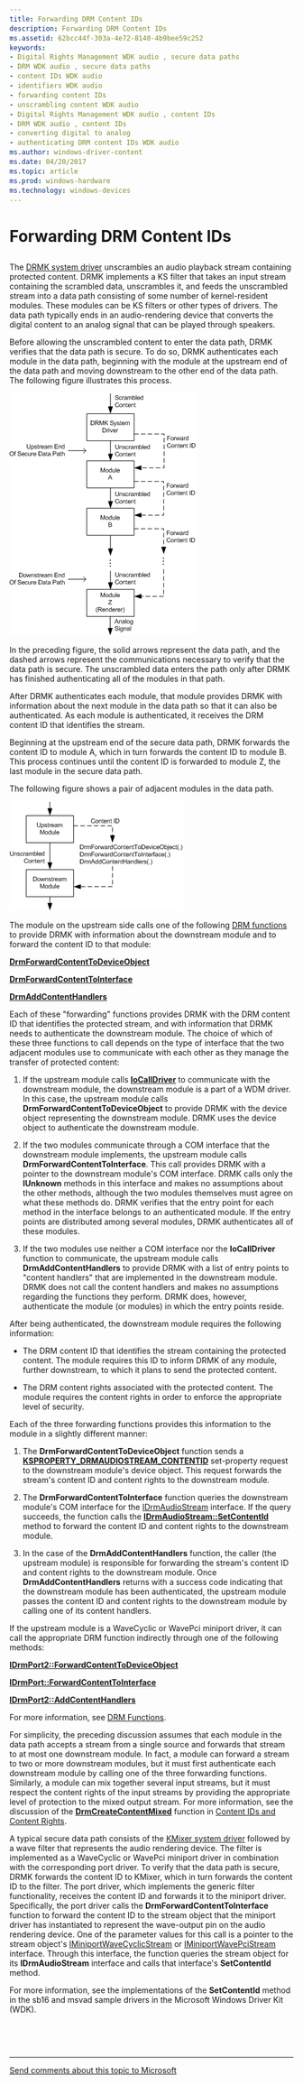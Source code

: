```yaml
---
title: Forwarding DRM Content IDs
description: Forwarding DRM Content IDs
ms.assetid: 62bcc44f-303a-4e72-8140-4b9bee59c252
keywords:
- Digital Rights Management WDK audio , secure data paths
- DRM WDK audio , secure data paths
- content IDs WDK audio
- identifiers WDK audio
- forwarding content IDs
- unscrambling content WDK audio
- Digital Rights Management WDK audio , content IDs
- DRM WDK audio , content IDs
- converting digital to analog
- authenticating DRM content IDs WDK audio
ms.author: windows-driver-content
ms.date: 04/20/2017
ms.topic: article
ms.prod: windows-hardware
ms.technology: windows-devices
---
```


# Forwarding DRM Content IDs


## <span id="forwarding_drm_content_ids"></span><span id="FORWARDING_DRM_CONTENT_IDS"></span>


The [DRMK system driver](kernel-mode-wdm-audio-components.md#drmk_system_driver) unscrambles an audio playback stream containing protected content. DRMK implements a KS filter that takes an input stream containing the scrambled data, unscrambles it, and feeds the unscrambled stream into a data path consisting of some number of kernel-resident modules. These modules can be KS filters or other types of drivers. The data path typically ends in an audio-rendering device that converts the digital content to an analog signal that can be played through speakers.

Before allowing the unscrambled content to enter the data path, DRMK verifies that the data path is secure. To do so, DRMK authenticates each module in the data path, beginning with the module at the upstream end of the data path and moving downstream to the other end of the data path. The following figure illustrates this process.

![diagram illustrating a secure data path](images/securepath.png)

In the preceding figure, the solid arrows represent the data path, and the dashed arrows represent the communications necessary to verify that the data path is secure. The unscrambled data enters the path only after DRMK has finished authenticating all of the modules in that path.

After DRMK authenticates each module, that module provides DRMK with information about the next module in the data path so that it can also be authenticated. As each module is authenticated, it receives the DRM content ID that identifies the stream.

Beginning at the upstream end of the secure data path, DRMK forwards the content ID to module A, which in turn forwards the content ID to module B. This process continues until the content ID is forwarded to module Z, the last module in the secure data path.

The following figure shows a pair of adjacent modules in the data path.

![diagram illustrating forwarding a content id](images/forwardid.png)

The module on the upstream side calls one of the following [DRM functions](https://msdn.microsoft.com/library/windows/hardware/ff536356) to provide DRMK with information about the downstream module and to forward the content ID to that module:

[**DrmForwardContentToDeviceObject**](https://msdn.microsoft.com/library/windows/hardware/ff536351)

[**DrmForwardContentToInterface**](https://msdn.microsoft.com/library/windows/hardware/ff536353)

[**DrmAddContentHandlers**](https://msdn.microsoft.com/library/windows/hardware/ff536347)

Each of these "forwarding" functions provides DRMK with the DRM content ID that identifies the protected stream, and with information that DRMK needs to authenticate the downstream module. The choice of which of these three functions to call depends on the type of interface that the two adjacent modules use to communicate with each other as they manage the transfer of protected content:

1.  If the upstream module calls [**IoCallDriver**](https://msdn.microsoft.com/library/windows/hardware/ff548336) to communicate with the downstream module, the downstream module is a part of a WDM driver. In this case, the upstream module calls **DrmForwardContentToDeviceObject** to provide DRMK with the device object representing the downstream module. DRMK uses the device object to authenticate the downstream module.

2.  If the two modules communicate through a COM interface that the downstream module implements, the upstream module calls **DrmForwardContentToInterface**. This call provides DRMK with a pointer to the downstream module's COM interface. DRMK calls only the **IUnknown** methods in this interface and makes no assumptions about the other methods, although the two modules themselves must agree on what these methods do. DRMK verifies that the entry point for each method in the interface belongs to an authenticated module. If the entry points are distributed among several modules, DRMK authenticates all of these modules.

3.  If the two modules use neither a COM interface nor the **IoCallDriver** function to communicate, the upstream module calls **DrmAddContentHandlers** to provide DRMK with a list of entry points to "content handlers" that are implemented in the downstream module. DRMK does not call the content handlers and makes no assumptions regarding the functions they perform. DRMK does, however, authenticate the module (or modules) in which the entry points reside.

After being authenticated, the downstream module requires the following information:

-   The DRM content ID that identifies the stream containing the protected content. The module requires this ID to inform DRMK of any module, further downstream, to which it plans to send the protected content.

-   The DRM content rights associated with the protected content. The module requires the content rights in order to enforce the appropriate level of security.

Each of the three forwarding functions provides this information to the module in a slightly different manner:

1.  The **DrmForwardContentToDeviceObject** function sends a [**KSPROPERTY\_DRMAUDIOSTREAM\_CONTENTID**](https://msdn.microsoft.com/library/windows/hardware/ff537351) set-property request to the downstream module's device object. This request forwards the stream's content ID and content rights to the downstream module.

2.  The **DrmForwardContentToInterface** function queries the downstream module's COM interface for the [IDrmAudioStream](https://msdn.microsoft.com/library/windows/hardware/ff536568) interface. If the query succeeds, the function calls the [**IDrmAudioStream::SetContentId**](https://msdn.microsoft.com/library/windows/hardware/ff536570) method to forward the content ID and content rights to the downstream module.

3.  In the case of the **DrmAddContentHandlers** function, the caller (the upstream module) is responsible for forwarding the stream's content ID and content rights to the downstream module. Once **DrmAddContentHandlers** returns with a success code indicating that the downstream module has been authenticated, the upstream module passes the content ID and content rights to the downstream module by calling one of its content handlers.

If the upstream module is a WaveCyclic or WavePci miniport driver, it can call the appropriate DRM function indirectly through one of the following methods:

[**IDrmPort2::ForwardContentToDeviceObject**](https://msdn.microsoft.com/library/windows/hardware/ff536579)

[**IDrmPort::ForwardContentToInterface**](https://msdn.microsoft.com/library/windows/hardware/ff536586)

[**IDrmPort2::AddContentHandlers**](https://msdn.microsoft.com/library/windows/hardware/ff536575)

For more information, see [DRM Functions](https://msdn.microsoft.com/library/windows/hardware/ff536356).

For simplicity, the preceding discussion assumes that each module in the data path accepts a stream from a single source and forwards that stream to at most one downstream module. In fact, a module can forward a stream to two or more downstream modules, but it must first authenticate each downstream module by calling one of the three forwarding functions. Similarly, a module can mix together several input streams, but it must respect the content rights of the input streams by providing the appropriate level of protection to the mixed output stream. For more information, see the discussion of the [**DrmCreateContentMixed**](https://msdn.microsoft.com/library/windows/hardware/ff536348) function in [Content IDs and Content Rights](content-ids-and-content-rights.md).

A typical secure data path consists of the [KMixer system driver](kernel-mode-wdm-audio-components.md#kmixer_system_driver) followed by a wave filter that represents the audio rendering device. The filter is implemented as a WaveCyclic or WavePci miniport driver in combination with the corresponding port driver. To verify that the data path is secure, DRMK forwards the content ID to KMixer, which in turn forwards the content ID to the filter. The port driver, which implements the generic filter functionality, receives the content ID and forwards it to the miniport driver. Specifically, the port driver calls the **DrmForwardContentToInterface** function to forward the content ID to the stream object that the miniport driver has instantiated to represent the wave-output pin on the audio rendering device. One of the parameter values for this call is a pointer to the stream object's [IMiniportWaveCyclicStream](https://msdn.microsoft.com/library/windows/hardware/ff536715) or [IMiniportWavePciStream](https://msdn.microsoft.com/library/windows/hardware/ff536725) interface. Through this interface, the function queries the stream object for its **IDrmAudioStream** interface and calls that interface's **SetContentId** method.

For more information, see the implementations of the **SetContentId** method in the sb16 and msvad sample drivers in the Microsoft Windows Driver Kit (WDK).

 

 


--------------------
[Send comments about this topic to Microsoft](mailto:wsddocfb@microsoft.com?subject=Documentation%20feedback%20[audio\audio]:%20Forwarding%20DRM%20Content%20IDs%20%20RELEASE:%20%287/18/2016%29&body=%0A%0APRIVACY%20STATEMENT%0A%0AWe%20use%20your%20feedback%20to%20improve%20the%20documentation.%20We%20don't%20use%20your%20email%20address%20for%20any%20other%20purpose,%20and%20we'll%20remove%20your%20email%20address%20from%20our%20system%20after%20the%20issue%20that%20you're%20reporting%20is%20fixed.%20While%20we're%20working%20to%20fix%20this%20issue,%20we%20might%20send%20you%20an%20email%20message%20to%20ask%20for%20more%20info.%20Later,%20we%20might%20also%20send%20you%20an%20email%20message%20to%20let%20you%20know%20that%20we've%20addressed%20your%20feedback.%0A%0AFor%20more%20info%20about%20Microsoft's%20privacy%20policy,%20see%20http://privacy.microsoft.com/default.aspx. "Send comments about this topic to Microsoft")


